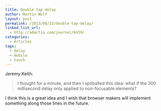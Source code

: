 ```yaml
---
title: Double tap delay
author: Martin Wolf
layout: post
permalink: /2013/08/23/double-tap-delay/
linked_list_url:
  - http://adactio.com/journal/6439/
categories:
  - Articles
tags:
  - delay
  - mobile
  - touch
---
```

<p class="linked-list-quote-author">
  Jeremy Keith:
</p>

> I thought for a minute, and then I spitballed this idea: what if the 300 millisecond delay only applied to non-focusable elements?

I think this is a great idea and I wish that browser makers will implement something along those lines in the future.
